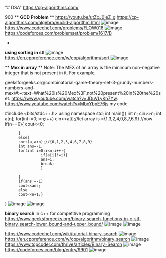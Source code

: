 "# DSA" 
https://cp-algorithms.com/

900
**
**GCD Problem**  **
https://youtu.be/utZcJ0leZ_g 
https://cp-algorithms.com/algebra/euclid-algorithm.html
![image](https://user-images.githubusercontent.com/84795217/148494624-2355a999-161d-4353-b6fd-1fc79f81c298.png)
https://www.codechef.com/problems/FLOW016
![image](https://user-images.githubusercontent.com/84795217/148503803-b7290ab4-32ac-4f0f-80d0-b7036e65f011.png)
https://codeforces.com/problemset/problem/1617/B  
 
 -
 **using sorting in stl**
 ![image](https://user-images.githubusercontent.com/84795217/149651707-fb28b3ef-5c21-4aa7-8b19-956920c53f2a.png)
https://en.cppreference.com/w/cpp/algorithm/sort
![image](https://user-images.githubusercontent.com/84795217/149651720-c972df52-7278-4e76-9a4b-225f85d19af7.png)

** **Mex in array** **
 Note: The MEX of an array is the minimum non-negative integer that is not present in it. For example,

geeksforgeeks.org/combinatorial-game-theory-set-3-grundy-numbers-numbers-and-mex/#:~:text=What%20is%20Mex%3F,not%20present%20in%20the%20set.
https://www.youtube.com/watch?v=JDuVLyKn7Yw.
https://www.youtube.com/watch?v=MboYbpE76js
 my code 
 
 
 
 #include <bits/stdc++.h>
using namespace std;
int main(){
          int n;
          cin>>n;
          int a[n];
          for(int i=0;i<n;i++)
          cin>>a[i];//let array is ={1,3,2,4,0,8,7,6,9}
          //now
          if(n==0){
                    cout<<0;
                  
          }
          else{
          sort(a,a+n);//{0,1,2,3,4,6,7,8,9}
          int ans=-1;
          for(int i=0;i<n;i++){
                    if(a[i]!=i){
                    ans=i;
                    break;
                    }
                    
          }
          if(ans!=-1)
          cout<<ans;
          else
          cout<<n+1;}
}
![image](https://user-images.githubusercontent.com/84795217/151311456-e680523e-572d-4a4e-a61a-feeceaa80655.png)
![image](https://user-images.githubusercontent.com/84795217/151311484-8f294087-34ae-4fef-99db-6a11ee047b33.png)


**binary search** in c++ for competitive programming
https://www.geeksforgeeks.org/binary-search-functions-in-c-stl-binary_search-lower_bound-and-upper_bound/
![image](https://user-images.githubusercontent.com/84795217/152174069-2627764a-66bf-430f-b87d-2e0d0fad5b9c.png)
![image](https://user-images.githubusercontent.com/84795217/152174123-552e4b1f-b613-421c-903b-4cf309f41f64.png)

https://www.codechef.com/wiki/tutorial-binary-search
![image](https://user-images.githubusercontent.com/84795217/152174234-96af23b1-1df6-4b8f-8abc-65ce7c235464.png)
https://en.cppreference.com/w/cpp/algorithm/binary_search
![image](https://user-images.githubusercontent.com/84795217/152174336-f6b3d019-f6f2-42fe-b173-c7422d35f1f7.png)
https://www.topcoder.com/thrive/articles/Binary+Search
![image](https://user-images.githubusercontent.com/84795217/152174480-ca616b2e-69ab-4e7a-a9d7-d98328bdc01a.png)
https://codeforces.com/blog/entry/9901
![image](https://user-images.githubusercontent.com/84795217/152174645-33c5c257-06df-4dde-8b7f-79c0e4acea3c.png)








